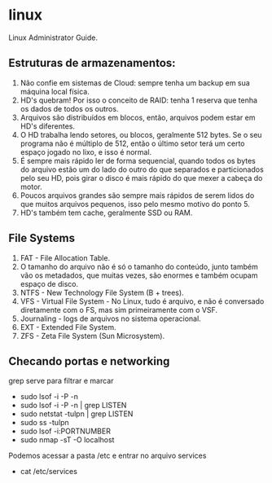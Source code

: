 # linux
Linux Administrator Guide.

## Estruturas de armazenamentos:
1. Não confie em sistemas de Cloud: sempre tenha um backup em sua máquina local física.
2. HD's quebram! Por isso o conceito de RAID: tenha 1 reserva que tenha os dados de todos os outros.
3. Arquivos são distribuídos em blocos, então, arquivos podem estar em HD's diferentes.
4. O HD trabalha lendo setores, ou blocos, geralmente 512 bytes. Se o seu programa não é múltiplo de 512, então o último setor terá um certo espaço jogado no lixo, e isso é normal.
5. É sempre mais rápido ler de forma sequencial, quando todos os bytes do arquivo estão um do lado do outro do que separados e particionados pelo seu HD, pois girar o disco é mais rápido do que mexer a cabeça do motor.
6. Poucos arquivos grandes são sempre mais rápidos de serem lidos do que muitos arquivos pequenos, isso pelo mesmo motivo do ponto 5.
7. HD's também tem cache, geralmente SSD ou RAM.

## File Systems
1. FAT - File Allocation Table.
2. O tamanho do arquivo não é só o tamanho do conteúdo, junto também vão os metadados, que muitas vezes, são enormes e também ocupam espaço de disco.
3. NTFS - New Technology File System (B + trees).
4. VFS - Virtual File System - No Linux, tudo é arquivo, e não é conversado diretamente com o FS, mas sim primeiramente com o VSF.
5. Journaling - logs de arquivos no sistema operacional.
6. EXT - Extended File System.
7. ZFS - Zeta File System (Sun Microsystem).

## Checando portas e networking
grep serve para filtrar e marcar
- sudo lsof -i -P -n
- sudo lsof -i -P -n | grep LISTEN
- sudo netstat -tulpn | grep LISTEN
- sudo ss -tulpn
- sudo lsof -i:PORTNUMBER
- sudo nmap -sT -O localhost


Podemos acessar a pasta /etc e entrar no arquivo services
- cat /etc/services
